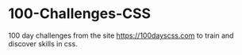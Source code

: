 # 100-Challenges-CSS
100 day challenges from the site https://100dayscss.com to train and discover skills in css.
